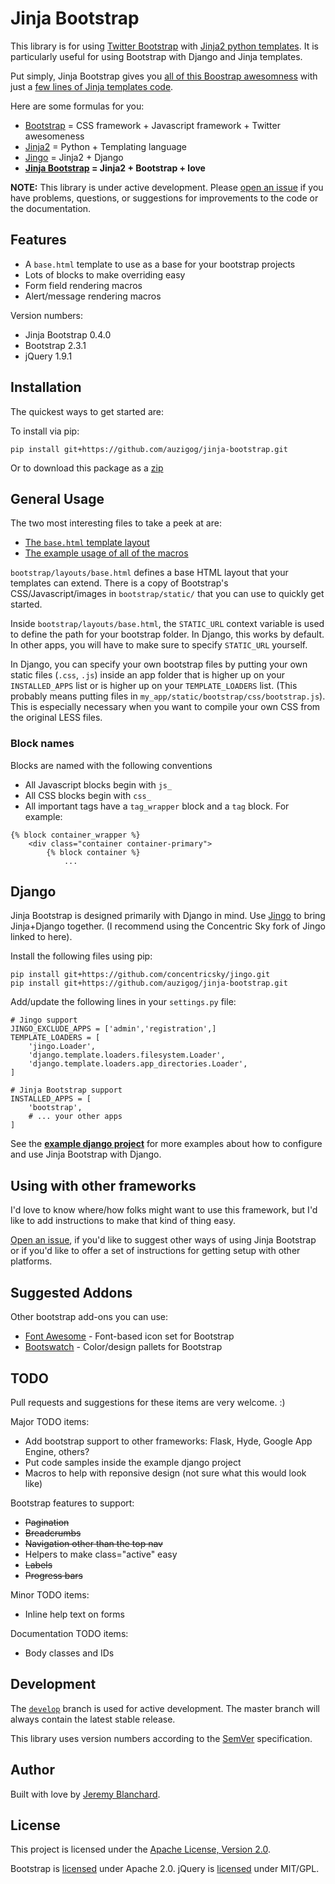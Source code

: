 # Jinja Bootstrap
This library is for using [Twitter Bootstrap][bootstrap] with [Jinja2 python templates][jinja].
It is particularly useful for using Bootstrap with Django and Jinja templates.

Put simply, Jinja Bootstrap gives you [all of this Boostrap awesomness][demo] with just a [few lines of Jinja templates code][examplesfile].

Here are some formulas for you:

  * [Bootstrap][bootstrap] = CSS framework + Javascript framework + Twitter awesomeness
  * [Jinja2][jinja] = Python + Templating language
  * [Jingo][jingo] = Jinja2 + Django
  * **[Jinja Bootstrap](http://github.com/auzigog/jinja-bootstrap) = Jinja2 + Bootstrap + love**

**NOTE:** This library is under active development. Please [open an issue][issues] if you have problems, questions, or suggestions for improvements to the code or the documentation.

## Features

  * A `base.html` template to use as a base for your bootstrap projects
  * Lots of blocks to make overriding easy
  * Form field rendering macros
  * Alert/message rendering macros

Version numbers:

  * Jinja Bootstrap 0.4.0
  * Bootstrap 2.3.1
  * jQuery 1.9.1


## Installation

The quickest ways to get started are:

To install via pip:

    pip install git+https://github.com/auzigog/jinja-bootstrap.git

Or to download this package as a [zip](https://github.com/auzigog/jinja-bootstrap/zipball/master)


## General Usage


The two most interesting files to take a peek at are:

  * [The `base.html` template layout](http://github.com/auzigog/jinja-bootstrap/blob/master/bootstrap/templates/bootstrap/layouts/base.html)
  * [The example usage of all of the macros][examplesfile]

`bootstrap/layouts/base.html` defines a base HTML layout that your templates can extend.
There is a copy of Bootstrap's CSS/Javascript/images in `bootstrap/static/` that you can use to quickly get started.

Inside `bootstrap/layouts/base.html`, the `STATIC_URL` context variable is used to define the path for your bootstrap folder.
In Django, this works by default. In other apps, you will have to make sure to specify `STATIC_URL` yourself.

In Django, you can specify your own bootstrap files by putting your own static files (`.css`, `.js`) inside an app folder that is higher up on your `INSTALLED_APPS` list or is higher up on your `TEMPLATE_LOADERS` list. (This probably means putting files in `my_app/static/bootstrap/css/bootstrap.js`). This is especially necessary when you want to compile your own CSS from the original LESS files.


### Block names
Blocks are named with the following conventions

  * All Javascript blocks begin with `js_`
  * All CSS blocks begin with `css_`
  * All important tags have a `tag_wrapper` block and a `tag` block. For example:

```
{% block container_wrapper %}
    <div class="container container-primary">
        {% block container %}
            ...
```


## Django
Jinja Bootstrap is designed primarily with Django in mind. Use [Jingo][jingo] to bring Jinja+Django together. (I recommend using the Concentric Sky fork of Jingo linked to here).

Install the following files using pip:

    pip install git+https://github.com/concentricsky/jingo.git
    pip install git+https://github.com/auzigog/jinja-bootstrap.git

Add/update the following lines in your `settings.py` file:

    # Jingo support
    JINGO_EXCLUDE_APPS = ['admin','registration',]
    TEMPLATE_LOADERS = [
    	'jingo.Loader',
        'django.template.loaders.filesystem.Loader',
        'django.template.loaders.app_directories.Loader',
    ]

    # Jinja Bootstrap support
    INSTALLED_APPS = [
        'bootstrap',
        # ... your other apps
    ]

See the **[example django project](http://github.com/auzigog/jinja-bootstrap/tree/master/example_project_django)** for more examples about how to configure and use Jinja Bootstrap with Django.


## Using with other frameworks
I'd love to know where/how folks might want to use this framework, but I'd like to add instructions to make that kind of thing easy.

[Open an issue][issues], if you'd like to suggest other ways of using Jinja Bootstrap or if you'd like to offer a set of instructions for getting setup with other platforms.


## Suggested Addons
Other bootstrap add-ons you can use:

  * [Font Awesome](http://fortawesome.github.com/Font-Awesome/) - Font-based icon set for Bootstrap
  * [Bootswatch](http://bootswatch.com/) - Color/design pallets for Bootstrap

## TODO
Pull requests and suggestions for these items are very welcome. :)

Major TODO items:

  * Add bootstrap support to other frameworks: Flask, Hyde, Google App Engine, others?
  * Put code samples inside the example django project
  * Macros to help with reponsive design (not sure what this would look like)

Bootstrap features to support:

  * ~~Pagination~~
  * ~~Breadcrumbs~~
  * ~~Navigation other than the top nav~~
  * Helpers to make class="active" easy
  * ~~Labels~~
  * ~~Progress bars~~

Minor TODO items:

  * Inline help text on forms

Documentation TODO items:

  * Body classes and IDs


## Development
The [`develop`](https://github.com/auzigog/jinja-bootstrap/tree/develop) branch is used for active development. The master branch will always contain the latest stable release.

This library uses version numbers according to the [SemVer](http://semver.org/) specification.


## Author
Built with love by [Jeremy Blanchard](http://blanchardjeremy.com).


## License
This project is licensed under the [Apache License, Version 2.0](http://www.apache.org/licenses/LICENSE-2.0).

Bootstrap  is [licensed](https://github.com/twitter/bootstrap/blob/master/LICENSE) under Apache 2.0.
jQuery is [licensed](http://jquery.org/license/) under MIT/GPL.


[demo]: http://jinjabootstrap.herokuapp.com/
[examplesfile]: http://github.com/auzigog/jinja-bootstrap/blob/master/example_project_django/root/templates/home.html
[issues]: https://github.com/auzigog/hyde-bootstrap/issues
[bootstrap]: http://twitter.github.com/bootstrap/
[jingo]: http://github.com/concentricsky/jingo/
[jinja]: http://jinja.pocoo.org/docs/
